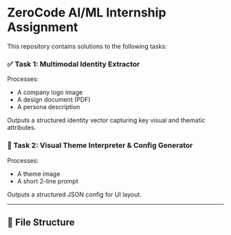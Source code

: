 # ZeroCode AI/ML Internship Assignment

This repository contains solutions to the following tasks:

### ✅ Task 1: Multimodal Identity Extractor
Processes:
- A company logo image
- A design document (PDF)
- A persona description

Outputs a structured identity vector capturing key visual and thematic attributes.

### 🎨 Task 2: Visual Theme Interpreter & Config Generator
Processes:
- A theme image
- A short 2-line prompt

Outputs a structured JSON config for UI layout.

---

## 📂 File Structure

